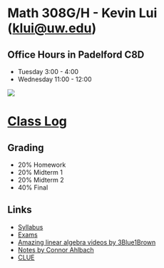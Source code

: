 # Math 308G/H - Kevin Lui (<klui@uw.edu>)

## Office Hours in Padelford C8D

* Tuesday 3:00 - 4:00
* Wednesday 11:00 - 12:00

![](https://imgs.xkcd.com/comics/matrix_transform.png)

# [Class Log](./log)

## Grading

* 20% Homework
* 20% Midterm 1
* 20% Midterm 2
* 40% Final

## Links

* [Syllabus](./syllabus.pdf)
* [Exams](./exams)
* [Amazing linear algebra videos by 3Blue1Brown](https://www.youtube.com/playlist?list=PLZHQObOWTQDPD3MizzM2xVFitgF8hE_ab)
* [Notes by Connor Ahlbach](https://sites.math.washington.edu/~ahlbach/math308su17/)
* [CLUE](http://webster.uaa.washington.edu/asp/website/clue/home/)
